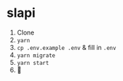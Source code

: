 # slapi

1. Clone
2. `yarn`
3. `cp .env.example .env` & fill in `.env`
4. `yarn migrate`
5. `yarn start`
6. 🍻
